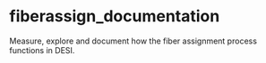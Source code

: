 # fiberassign_documentation
Measure, explore and document how the fiber assignment process functions in DESI.
